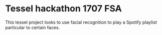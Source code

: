 # Tessel hackathon 1707 FSA

This tessel project looks to use facial recognition to play a Spotify playlist particular to certain faces.

